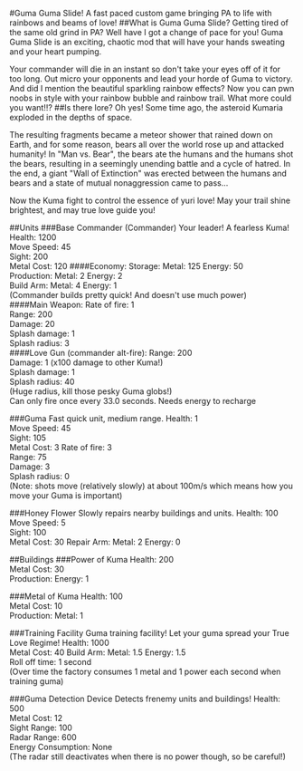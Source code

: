 #Guma Guma Slide!
A fast paced custom game bringing PA to life with rainbows and beams of love!
##What is Guma Guma Slide?
Getting tired of the same old grind in PA? Well have I got a change of pace for you! Guma Guma Slide is an exciting, chaotic mod that will have your hands sweating and your heart pumping.

Your commander will die in an instant so don't take your eyes off of it for too long. Out micro your opponents and lead your horde of Guma to victory. And did I mention the beautiful sparkling rainbow effects? Now you can pwn noobs in style with your rainbow bubble and rainbow trail. What more could you want!!?
##Is there lore? Oh yes!
Some time ago, the asteroid Kumaria exploded in the depths of space.

The resulting fragments became a meteor shower that rained down on Earth, and for some reason, bears all over the world rose up and attacked humanity! In "Man vs. Bear", the bears ate the humans and the humans shot the bears, resulting in a seemingly unending battle and a cycle of hatred. In the end, a giant "Wall of Extinction" was erected between the humans and bears and a state of mutual nonaggression came to pass...

Now the Kuma fight to control the essence of yuri love! May your trail shine brightest, and may true love guide you!

##Units
###Base Commander (Commander)
Your leader! A fearless Kuma!
Health: 1200  
Move Speed: 45  
Sight: 200  
Metal Cost: 120
####Economy:
  Storage: Metal: 125 Energy: 50  
  Production: Metal: 2 Energy: 2  
  Build Arm: Metal: 4 Energy: 1  
  (Commander builds pretty quick! And doesn't use much power)  
####Main Weapon:
  Rate of fire: 1  
  Range: 200  
  Damage: 20  
  Splash damage: 1  
  Splash radius: 3  
####Love Gun (commander alt-fire):
  Range: 200  
  Damage: 1 (x100 damage to other Kuma!)  
  Splash damage: 1  
  Splash radius: 40  
  (Huge radius, kill those pesky Guma globs!)  
  Can only fire once every 33.0 seconds. Needs energy to recharge  

###Guma
Fast quick unit, medium range.
Health: 1  
Move Speed: 45  
Sight: 105  
Metal Cost: 3
Rate of fire: 3  
Range: 75  
Damage: 3  
Splash radius: 0  
(Note: shots move (relatively slowly) at about 100m/s which means how you move your Guma is important)  

###Honey Flower
Slowly repairs nearby buildings and units.
Health: 100  
Move Speed: 5  
Sight: 100  
Metal Cost: 30
Repair Arm: Metal: 2 Energy: 0  

##Buildings
###Power of Kuma
Health: 200  
Metal Cost: 30  
Production: Energy: 1  

###Metal of Kuma
Health: 100  
Metal Cost: 10  
Production: Metal: 1  

###Training Facility
Guma training facility! Let your guma spread your True Love Regime!
Health: 1000  
Metal Cost: 40
Build Arm: Metal: 1.5 Energy: 1.5  
Roll off time: 1 second  
(Over time the factory consumes 1 metal and 1 power each second when training guma)  

###Guma Detection Device
Detects frenemy units and buildings!
Health: 500  
Metal Cost: 12  
Sight Range: 100  
Radar Range: 600  
Energy Consumption: None  
(The radar still deactivates when there is no power though, so be careful!)  

